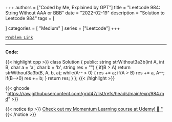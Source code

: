 
+++
authors = ["Coded by Me, Explained by GPT"]
title = "Leetcode 984: String Without AAA or BBB"
date = "2022-02-19"
description = "Solution to Leetcode 984"
tags = [
    
]
categories = [
    "Medium"
]
series = ["Leetcode"]
+++



[`Problem Link`](https://leetcode.com/problems/string-without-aaa-or-bbb/description/)

---

**Code:**

{{< highlight cpp >}}
class Solution {
public:
    string strWithout3a3b(int A, int B, char a = 'a', char b = 'b', string res = "") {
        if(B > A) return strWithout3a3b(B, A, b, a);
        while(A-- > 0) {
            res += a;
            if(A > B) res += a, A--;
            if(B-->0) res += b;
        }
        return res;
    }
};
{{< /highlight >}}

{{< ghcode "https://raw.githubusercontent.com/grid47/list/refs/heads/main/exp/984.md" >}}

{{< notice tip >}}
[Check out my Momentum Learning course at Udemy! 🚀 "](https://www.udemy.com/course/blind-75-the-data-structures-and-algorithms-essentials/)
{{< /notice >}}

